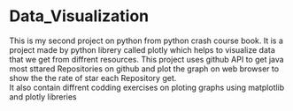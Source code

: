 # Data_Visualization
This is my second project on python from python crash course book. It is a project made by python librery called plotly which helps to visualize data that we get from diffrent resources.
This project uses github API to get java most sttared Repositories on github and plot the graph on web browser to show the the rate of star each Repository get.<br/>
It also contain diffrent codding exercises on ploting graphs using matplotlib and plotly libreries
